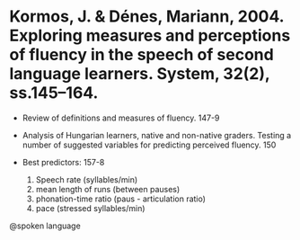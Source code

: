 # Kormos, J. & Dénes, Mariann, 2004. Exploring measures and perceptions of fluency in the speech of second language learners. System, 32(2), ss.145–164.

- Review of definitions and measures of fluency. 147-9

- Analysis of Hungarian learners, native and non-native graders. Testing a number of suggested variables for predicting perceived fluency. 150

- Best predictors: 157-8
	1. Speech rate (syllables/min)
	2. mean length of runs (between pauses)
	3. phonation-time ratio (paus - articulation ratio)
	4. pace (stressed syllables/min)

@spoken language
